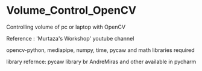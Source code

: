 # Volume_Control_OpenCV
Controlling volume of pc or laptop with OpenCV

Reference : 'Murtaza's Workshop' youtube channel

opencv-python, mediapipe, numpy, time, pycaw and math libraries required

library refernce: pycaw library br AndreMiras and other available in pycharm


